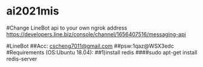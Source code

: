 # ai2021mis

#Change LineBot api to your own ngrok address
https://developers.line.biz/console/channel/1656407516/messaging-api

#LineBot
##Acc: cscheng7011@gmail.com
##psw:1qaz@WSX3edc
#Requirements (OS:Ubuntu 18.04):
##1)install redis
####sudo apt-get install redis-server
